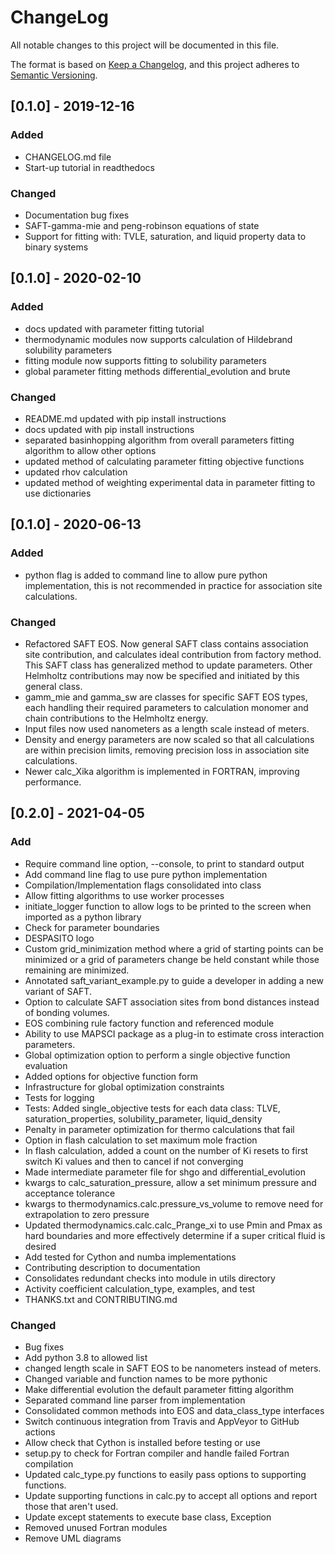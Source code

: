 # ChangeLog
All notable changes to this project will be documented in this file.

The format is based on [Keep a Changelog](https://keepachangelog.com/en/1.0.0/),
and this project adheres to [Semantic Versioning](https://semver.org/spec/v2.0.0.html).

## [0.1.0] - 2019-12-16
### Added
 - CHANGELOG.md file
 - Start-up tutorial in readthedocs

### Changed
 - Documentation bug fixes
 - SAFT-gamma-mie and peng-robinson equations of state
 - Support for fitting with: TVLE, saturation, and liquid property data to binary systems

## [0.1.0] - 2020-02-10
### Added
 - docs updated with parameter fitting tutorial
 - thermodynamic modules now supports calculation of Hildebrand solubility parameters
 - fitting module now supports fitting to solubility parameters
 - global parameter fitting methods differential_evolution and brute

### Changed
 - README.md updated with pip install instructions
 - docs updated with pip install instructions
 - separated basinhopping algorithm from overall parameters fitting algorithm to allow other options
 - updated method of calculating parameter fitting objective functions
 - updated rhov calculation
 - updated method of weighting experimental data in parameter fitting to use dictionaries

## [0.1.0] - 2020-06-13
### Added
 - python flag is added to command line to allow pure python implementation, this is not recommended in practice for association site calculations.
### Changed
 - Refactored SAFT EOS. Now general SAFT class contains association site contribution, and calculates ideal contribution from factory method. This SAFT class has generalized method to update parameters. Other Helmholtz contributions may now be specified and initiated by this general class.
 - gamm_mie and gamma_sw are classes for specific SAFT EOS types, each handling their required parameters to calculation monomer and chain contributions to the Helmholtz energy.
 - Input files now used nanometers as a length scale instead of meters.
 - Density and energy parameters are now scaled so that all calculations are within precision limits, removing precision loss in association site calculations.
 - Newer calc_Xika algorithm is implemented in FORTRAN, improving performance.

## [0.2.0] - 2021-04-05
### Add
 - Require command line option, --console, to print to standard output
 - Add command line flag to use pure python implementation
 - Compilation/Implementation flags consolidated into class
 - Allow fitting algorithms to use worker processes
 - initiate_logger function to allow logs to be printed to the screen when imported as a python library
 - Check for parameter boundaries
 - DESPASITO logo
 - Custom grid_minimization method where a grid of starting points can be minimized or a grid of parameters change be held constant while those remaining are minimized. 
 - Annotated saft_variant_example.py to guide a developer in adding a new variant of SAFT.
 - Option to calculate SAFT association sites from bond distances instead of bonding volumes.
 - EOS combining rule factory function and referenced module
 - Ability to use MAPSCI package as a plug-in to estimate cross interaction parameters.
 - Global optimization option to perform a single objective function evaluation
 - Added options for objective function form
 - Infrastructure for global optimization constraints 
 - Tests for logging 
 - Tests: Added single_objective tests for each data class: TLVE, saturation_properties, solubility_parameter, liquid_density
 - Penalty in parameter optimization for thermo calculations that fail
 - Option in flash calculation to set maximum mole fraction
 - In flash calculation, added a count on the number of Ki resets to first switch Ki values and then to cancel if not converging
 - Made intermediate parameter file for shgo and differential_evolution
 - kwargs to calc_saturation_pressure, allow a set minimum pressure and acceptance tolerance
 - kwargs to thermodynamics.calc.pressure_vs_volume to remove need for extrapolation to zero pressure
 - Updated thermodynamics.calc.calc_Prange_xi to use Pmin and Pmax as hard boundaries and more effectively determine if a super critical fluid is desired
 - Add tested for Cython and numba implementations
 - Contributing description to documentation
 - Consolidates redundant checks into module in utils directory
 - Activity coefficient calculation_type, examples, and test
 - THANKS.txt and CONTRIBUTING.md

### Changed
 - Bug fixes
 - Add python 3.8 to allowed list
 - changed length scale in SAFT EOS to be nanometers instead of meters.
 - Changed variable and function names to be more pythonic
 - Make differential evolution the default parameter fitting algorithm
 - Separated command line parser from implementation
 - Consolidated common methods into EOS and data_class_type interfaces
 - Switch continuous integration from Travis and AppVeyor to GitHub actions
 - Allow check that Cython is installed before testing or use
 - setup.py to check for Fortran compiler and handle failed Fortran compilation 
 - Updated calc_type.py functions to easily pass options to supporting functions. 
 - Update supporting functions in calc.py to accept all options and report those that aren't used. 
 - Update except statements to execute base class, Exception
 - Removed unused Fortran modules
 - Remove UML diagrams


